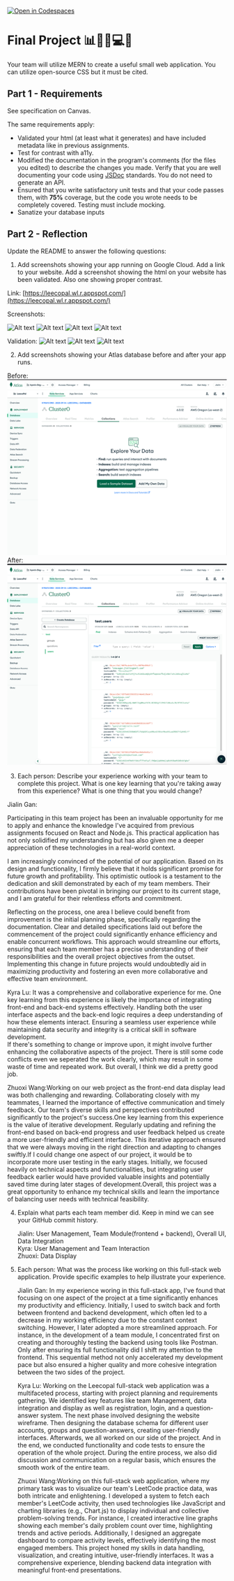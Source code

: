 [![Open in Codespaces](https://classroom.github.com/assets/launch-codespace-7f7980b617ed060a017424585567c406b6ee15c891e84e1186181d67ecf80aa0.svg)](https://classroom.github.com/open-in-codespaces?assignment_repo_id=13146286)
# Final Project 📊👨‍💼💻💬

Your team will utilize MERN to create a useful small web application. You can utilize open-source CSS but it must be cited.

## Part 1 - Requirements

See specification on Canvas.

The same requirements apply:

* Validated your html (at least what it generates) and have included metadata like in previous assignments.
* Test for contrast with a11y.
* Modified the documentation in the program's comments (for the files you edited) to describe the changes you made. Verify that you are well documenting your code using [JSDoc](https://www.npmjs.com/package/jsdoc) standards. You do not need to generate an API.
* Ensured that you write satisfactory unit tests and that your code passes them, with **75%** coverage, but the code you wrote needs to be completely covered. Testing must include mocking.
* Sanatize your database inputs

## Part 2 - Reflection

Update the README to answer the following questions:

 1. Add screenshots showing your app running on Google Cloud. Add a link to your website. Add a screenshot showing the html on your website has been validated. Also one showing proper contrast.

 Link: [https://leecopal.wl.r.appspot.com/](https://leecopal.wl.r.appspot.com/)

 Screenshots:

 ![Alt text](<screenshots/Screenshot 2023-12-11 at 10.32.49 PM.png>)
 ![Alt text](<screenshots/Screenshot 2023-12-11 at 10.32.55 PM.png>)
 ![Alt text](<screenshots/Screenshot 2023-12-11 at 10.34.36 PM.png>)
![Alt text](<screenshots/Screenshot 2023-12-11 at 10.33.05 PM.png>)

Validation:
![Alt text](<screenshots/Screenshot 2023-12-11 at 10.41.53 PM.png>)
![Alt text](<screenshots/Screenshot 2023-12-11 at 10.42.55 PM.png>)
![Alt text](<screenshots/Screenshot 2023-12-11 at 11.41.57 PM.png>)
    
 2. Add screenshots showing your Atlas database before and after your app runs.

 Before:
 ![Alt text](screenshots/before.png)
 After:
 ![Alt text](screenshots/after.png)

 3. Each person: Describe your experience working with your team to complete this project. What is one key learning that you're taking away from this experience? What is one thing that you would change?<br>

  Jialin Gan: 

  Participating in this team project has been an invaluable opportunity for me to apply and enhance the knowledge I've acquired from previous assignments focused on React and Node.js. This practical application has not only solidified my understanding but has also given me a deeper appreciation of these technologies in a real-world context.

  I am increasingly convinced of the potential of our application. Based on its design and functionality, I firmly believe that it holds significant promise for future growth and profitability. This optimistic outlook is a testament to the dedication and skill demonstrated by each of my team members. Their contributions have been pivotal in bringing our project to its current stage, and I am grateful for their relentless efforts and commitment.

  Reflecting on the process, one area I believe could benefit from improvement is the initial planning phase, specifically regarding the documentation. Clear and detailed specifications laid out before the commencement of the project could significantly enhance efficiency and enable concurrent workflows. This approach would streamline our efforts, ensuring that each team member has a precise understanding of their responsibilities and the overall project objectives from the outset. Implementing this change in future projects would undoubtedly aid in maximizing productivity and fostering an even more collaborative and effective team environment.

  Kyra Lu: It was a comprehensive and collaborative experience for me. One key learning from this experience is likely the importance of integrating front-end and back-end systems effectively. Handling both the user interface aspects and the back-end logic requires a deep understanding of how these elements interact. Ensuring a seamless user experience while maintaining data security and integrity is a critical skill in software development. <br>If there's something to change or improve upon, it might involve further enhancing the collaborative aspects of the project. There is still some code conflicts even we seperated the work clearly, which may result in some waste of time and repeated work. But overall, I think we did a pretty good job.

  Zhuoxi Wang:Working on our web project as the front-end data display lead was both challenging and rewarding. Collaborating closely with my teammates, I learned the importance of effective communication and timely feedback. Our team's diverse skills and perspectives contributed significantly to the project's success.One key learning from this experience is the value of iterative development. Regularly updating and refining the front-end based on back-end progress and user feedback helped us create a more user-friendly and efficient interface. This iterative approach ensured that we were always moving in the right direction and adapting to changes swiftly.If I could change one aspect of our project, it would be to incorporate more user testing in the early stages. Initially, we focused heavily on technical aspects and functionalities, but integrating user feedback earlier would have provided valuable insights and potentially saved time during later stages of development.Overall, this project was a great opportunity to enhance my technical skills and learn the importance of balancing user needs with technical feasibility.

 4. Explain what parts each team member did. Keep in mind we can see your GitHub commit history.<br>

    Jialin: User Management, Team Module(frontend + backend), Overall UI, Data Integration<br>
    Kyra: User Management and Team Interaction<br>
    Zhuoxi: Data Display

7. Each person: What was the process like working on this full-stack web application. Provide specific examples to help illustrate your experience.<br>

   Jialin Gan: In my experience woring in this full-stack app, I've found that focusing on one aspect of the project at a time significantly enhances my productivity and efficiency. Initially, I used to switch back and forth between frontend and backend development, which often led to a decrease in my working efficiency due to the constant context switching. However, I later adopted a more streamlined approach. For instance, in the development of a team module, I concentrated first on creating and thoroughly testing the backend using tools like Postman. Only after ensuring its full functionality did I shift my attention to the frontend. This sequential method not only accelerated my development pace but also ensured a higher quality and more cohesive integration between the two sides of the project.

   Kyra Lu: Working on the Leecopal full-stack web application was a multifaceted process, starting with project planning and requirements gathering. We identified key features like team Management, data integration and display as well as registration, login, and a question-answer system. The next phase involved designing the website wireframe. Then designing the database schema for different user accounts, groups and question-answers, creating user-friendly interfaces. Afterwards, we all worked on our side of the project. And in the end, we conducted functionality and  code tests to ensure the operation of the whole project. During the entire process, we also did discussion and communication on a regular basis, which ensures the smooth work of the entire team.

   Zhuoxi Wang:Working on this full-stack web application, where my primary task was to visualize our team's LeetCode practice data, was both intricate and enlightening. I developed a system to fetch each member's LeetCode activity, then used technologies like JavaScript and charting libraries (e.g., Chart.js) to display individual and collective problem-solving trends. For instance, I created interactive line graphs showing each member's daily problem count over time, highlighting trends and active periods. Additionally, I designed an aggregate dashboard to compare activity levels, effectively identifying the most engaged members. This project honed my skills in data handling, visualization, and creating intuitive, user-friendly interfaces. It was a comprehensive experience, blending backend data integration with meaningful front-end presentations.
